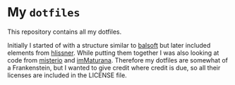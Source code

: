# My `dotfiles`

This repository contains all my dotfiles.

Initially I started of with a structure similar to [balsoft](https://github.com/balsoft/nixos-config) but later included elements from [hlissner](https://github.com/hlissner/dotfiles). While putting them together I was also looking at code from [misterio](https://git.sr.ht/~misterio/nix-config) and [imMaturana](https://codeberg.org/imMaturana/nixos-config). Therefore my dotfiles are somewhat of a Frankenstein, but I wanted to give credit where credit is due, so all their licenses are included in the LICENSE file.
